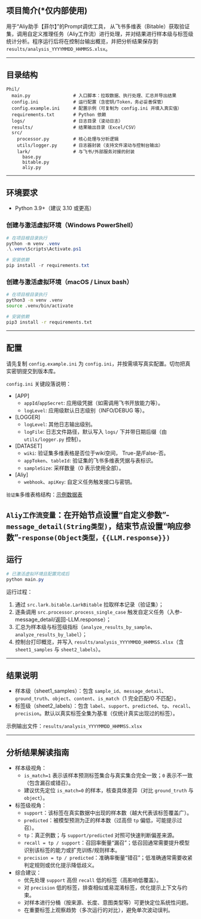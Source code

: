 ## 项目简介(*仅内部使用)

用于“Aliy助手【菲尔】”的Prompt调优工具， 从飞书多维表（Bitable）获取验证集，调用自定义推理任务（Aliy工作流）进行处理，并对结果进行样本级与标签级统计分析。程序运行后将在控制台输出概览，并把分析结果保存到 `results/analysis_YYYYMMDD_HHMMSS.xlsx`。

---

## 目录结构
```
Phil/
  main.py                # 入口脚本：拉取数据、执行处理、汇总并导出结果
  config.ini             # 运行配置（含密钥/Token，务必妥善保管）
  config.example.ini     # 配置示例（可复制为 config.ini 并填入真实值）
  requirements.txt       # Python 依赖
  logs/                  # 日志目录（滚动日志）
  results/               # 结果输出目录（Excel/CSV）
  src/
    processor.py         # 核心处理与分析逻辑
    utils/logger.py      # 日志器封装（支持文件滚动与控制台输出）
    lark/                # 与飞书/外部服务对接的封装
      base.py
      bitable.py
      aliy.py
```

---

## 环境要求
- Python 3.9+（建议 3.10 或更高）

### 创建与激活虚拟环境（Windows PowerShell）
```powershell
# 在项目根目录执行
python -m venv .venv
.\.venv\Scripts\Activate.ps1

# 安装依赖
pip install -r requirements.txt
```

### 创建与激活虚拟环境（macOS / Linux bash）
```bash
# 在项目根目录执行
python3 -m venv .venv
source .venv/bin/activate

# 安装依赖
pip3 install -r requirements.txt
```

---

## 配置
请先复制 `config.example.ini` 为 `config.ini`，并按需填写真实配置。切勿把真实密钥提交到版本库。

`config.ini` 关键段落说明：
- [APP]
  - `appId`/`appSecret`: 应用级凭据（如需调用飞书开放能力等）。
  - `logLevel`: 应用级默认日志级别（INFO/DEBUG 等）。
- [LOGGER]
  - `logLevel`: 其他日志输出级别。
  - `logFile`: 日志文件路径，默认写入 `logs/` 下并带日期后缀（由 `utils/logger.py` 控制）。
- [DATASET]
  - `wiki`: 验证集多维表格是否位于wiki空间， True-是/False-否。
  - `appToken`、`tableId`: 验证集的飞书多维表凭据与表标识。
  - `sampleSize`: 采样数量（0 表示使用全部）。
- [Aliy]
  - `webhook`、`apiKey`: 自定义任务触发接口与密钥。 
  
`验证集`多维表格结构：[示例数据表](https://wrpnn3mat2.feishu.cn/base/J2ZHbzt8FahJDdssT6dcTkKNnTc?table=tblzRcYIPHpa1Kxj&view=vewOz2446j) 

`Aliy工作流变量`：在开始节点设置“自定义参数”-`message_detail(String类型)`，结束节点设置“响应参数”-`response(Object类型，{{LLM.response}})`
---



## 运行
```powershell
# 已激活虚拟环境且配置完成后
python main.py
```
运行过程：
1. 通过 `src.lark.bitable.LarkBitable` 拉取样本记录（验证集）；
2. 逐条调用 `src.processor.process_single_case` 触发自定义任务（入参-message_detail/返回-LLM.response）；
3. 汇总为样本级与标签级指标（`analyze_results_by_sample`、`analyze_results_by_label`）；
4. 控制台打印概览，并写入 `results/analysis_YYYYMMDD_HHMMSS.xlsx`（含 `sheet1_samples` 与 `sheet2_labels`）。

---

## 结果说明
- 样本级（sheet1_samples）：包含 `sample_id`、`message_detail`、`ground_truth`、`object`、`content`、`is_match`（1 完全匹配/0 不匹配）。
- 标签级（sheet2_labels）：包含 `label`、`support`、`predicted`、`tp`、`recall`、`precision`。默认以真实标签全集为基准（仅统计真实出现过的标签）。

示例输出文件：`results/analysis_YYYYMMDD_HHMMSS.xlsx`

---

## 分析结果解读指南
- 样本级视角：
  - `is_match=1` 表示该样本预测标签集合与真实集合完全一致；`0` 表示不一致（包含漏召或错召）。
  - 建议优先定位 `is_match=0` 的样本，核查具体差异（对比 `ground_truth` 与 `object`）。
- 标签级视角：
  - `support`：该标签在真实数据中出现的样本数（越大代表该标签覆盖广）。
  - `predicted`：被模型预测为正的样本数（过高但 `tp` 偏低，可能提示过召）。
  - `tp`：真正例数；与 `support/predicted` 对照可快速判断偏差来源。
  - `recall = tp / support`：召回率衡量“漏召”；低召回通常需要提升模型识别该标签的能力或扩充训练/规则样本。
  - `precision = tp / predicted`：准确率衡量“错召”；低准确通常需要收紧判定规则或优化提示降低歧义。
- 综合建议：
  - 优先处理 `support` 高但 `recall` 低的标签（高影响低覆盖）。
  - 对 `precision` 低的标签，排查相似或易混淆标签，优化提示上下文与约束。
  - 对样本进行分桶（按来源、长度、意图类型等）可更快定位系统性问题。
  - 在重要标签上观察趋势（多次运行的对比），避免单次波动误判。